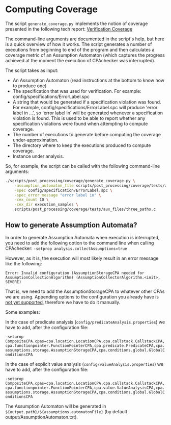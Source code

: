 Computing Coverage
==================

The script `generate_coverage.py` implements the notion of coverage presented in the following tech report: [Verification Coverage](https://arxiv.org/abs/1706.03796)

The command-line arguments are documented in the script's help, but here is a quick overview of how it works.
The script generates a number of executions from beginning to end of the program and then calculates a coverage metric of an Assumption Automaton (which captures the progress achieved at the moment the execution of CPAchecker was interrupted).

The script takes as input:
- An Assumption Automaton (read instructions at the bottom to know how to produce one)
- The specification that was used for verification. For example: config/specifications/ErrorLabel.spc
- A string that would be generated if a specification violation was found. For example, config/specifications/ErrorLabel.spc will produce 'error label in ...', so 'error label in' will be generated whenever a specification violation is found. This is used to be able to report whether any specification violations were found when attempting to compute coverage.
- The number of executions to generate before computing the coverage under-approximation.
- The directory where to keep the executions produced to compute coverage.
- Instance under analysis.

So, for example, the script can be called with the following command-line arguments:
```bash
./scripts/post_processing/coverage/generate_coverage.py \
    -assumption_automaton_file scripts/post_processing/coverage/tests/aux_files/aa_three_paths_inner_if_both_blocks.spc \
    -spec config/specification/ErrorLabel.spc \
    -spec_error_message "error label in" \
    -cex_count 10 \
    -cex_dir execution_samples \
    scripts/post_processing/coverage/tests/aux_files/three_paths.c
```

How to generate Assumption Automata?
------------------------------------

In order to generate Assumption Automata when execution is interrupted, you need to add the following option to the command line when calling CPAchecker:
`-setprop analysis.collectAssumptions=true`

However, as it is, the execution will most likely result in an error message like the following: 

```
Error: Invalid configuration (AssumptionStorageCPA needed for AssumptionCollectionAlgorithm) (AssumptionCollectorAlgorithm.<init>, SEVERE)
```

That is, we need to add the AssumptionStorageCPA to whatever other CPAs we are using. Appending options to the configuration you already have is [not yet supported](https://github.com/sosy-lab/java-common-lib/issues/9), therefore we have to do it manually.

Some examples:

In the case of predicate analysis (`config/predicateAnalysis.properties`) we have to add, after the configuration file:

`-setprop CompositeCPA.cpas=cpa.location.LocationCPA,cpa.callstack.CallstackCPA,cpa.functionpointer.FunctionPointerCPA,cpa.predicate.PredicateCPA,cpa.assumptions.storage.AssumptionStorageCPA,cpa.conditions.global.GlobalConditionsCPA`

In the case of explicit value analysis (`config/valueAnalysis.properties`) we have to add, after the configuration file:

`-setprop CompositeCPA.cpas=cpa.location.LocationCPA,cpa.callstack.CallstackCPA,cpa.functionpointer.FunctionPointerCPA,cpa.value.ValueAnalysisCPA,cpa.assumptions.storage.AssumptionStorageCPA,cpa.conditions.global.GlobalConditionsCPA`

The Assumption Automaton will be generated in `${output.path}/${assumptions.automatonFile}` (by default output/AssumptionAutomaton.txt).
